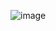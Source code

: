![image](https://github.com/MistreanuEmanuela/PMP-2023/assets/100144278/cce73b2c-3da4-4382-a36c-11ae4204045a)

